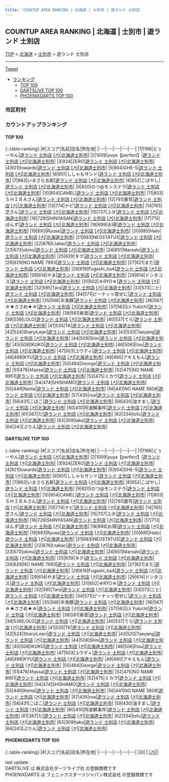 ```yaml
---
title: 'COUNTUP AREA RANKING | 北海道 | 士別市 | 遊ランド 士別店'
---
```

## COUNTUP AREA RANKING | 北海道 | 士別市 | 遊ランド 士別店

[TOP](/darts/rank/) > [北海道](/darts/rank/北海道/) > [士別市](/darts/rank/北海道/士別市/) > 遊ランド 士別店

___

<a href="https://twitter.com/share?ref_src=twsrc%5Etfw" data-text="COUNTUP AREA RANKING | 北海道士別市遊ランド 士別店" class="twitter-share-button" data-hashtags="DARTSLIVE,PHOENIXDARTS,darts,ダーツ" data-show-count="false">Tweet</a>

* [ランキング](#カウントアップランキング)
    * [TOP 100](#top-100)
    * [DARTSLIVE TOP 100](#dartslive-top-100)
    * [PHOENIXDARTS TOP 100](#phoenixdarts-top-100)

### 市区町村

<ul>

</ul>

### カウントアップランキング

#### TOP 100



{:.table-ranking}
|#|スコア|名前|店名|所在地|
|---|---|---|---|---|
|1|1166|<span class="rank-name-dl">どぅーやん</span>|<a href="/darts/rank/shops/9c4f2c74adcce9d70d9b047a20a7ba1e.html">遊ランド 士別店</a> <a href="https://search.dartslive.com/jp/shop/9c4f2c74adcce9d70d9b047a20a7ba1e">[↗]</a>|<a href="/darts/rank/北海道/士別市">北海道士別市</a>|
|2|1009|<span class="rank-name-dl">yuya【perfect】</span>|<a href="/darts/rank/shops/9c4f2c74adcce9d70d9b047a20a7ba1e.html">遊ランド 士別店</a> <a href="https://search.dartslive.com/jp/shop/9c4f2c74adcce9d70d9b047a20a7ba1e">[↗]</a>|<a href="/darts/rank/北海道/士別市">北海道士別市</a>|
|3|924|<span class="rank-name-dl">ZERO</span>|<a href="/darts/rank/shops/9c4f2c74adcce9d70d9b047a20a7ba1e.html">遊ランド 士別店</a> <a href="https://search.dartslive.com/jp/shop/9c4f2c74adcce9d70d9b047a20a7ba1e">[↗]</a>|<a href="/darts/rank/北海道/士別市">北海道士別市</a>|
|4|921|<span class="rank-name-dl">towards</span>|<a href="/darts/rank/shops/9c4f2c74adcce9d70d9b047a20a7ba1e.html">遊ランド 士別店</a> <a href="https://search.dartslive.com/jp/shop/9c4f2c74adcce9d70d9b047a20a7ba1e">[↗]</a>|<a href="/darts/rank/北海道/士別市">北海道士別市</a>|
|5|904|<span class="rank-name-dl">GHE-5</span>|<a href="/darts/rank/shops/9c4f2c74adcce9d70d9b047a20a7ba1e.html">遊ランド 士別店</a> <a href="https://search.dartslive.com/jp/shop/9c4f2c74adcce9d70d9b047a20a7ba1e">[↗]</a>|<a href="/darts/rank/北海道/士別市">北海道士別市</a>|
|6|901|<span class="rank-name-dl">ししゃもサンド</span>|<a href="/darts/rank/shops/9c4f2c74adcce9d70d9b047a20a7ba1e.html">遊ランド 士別店</a> <a href="https://search.dartslive.com/jp/shop/9c4f2c74adcce9d70d9b047a20a7ba1e">[↗]</a>|<a href="/darts/rank/北海道/士別市">北海道士別市</a>|
|7|863|<span class="rank-name-dl">いまさら五郎</span>|<a href="/darts/rank/shops/9c4f2c74adcce9d70d9b047a20a7ba1e.html">遊ランド 士別店</a> <a href="https://search.dartslive.com/jp/shop/9c4f2c74adcce9d70d9b047a20a7ba1e">[↗]</a>|<a href="/darts/rank/北海道/士別市">北海道士別市</a>|
|8|852|<span class="rank-name-dl">こばやし</span>|<a href="/darts/rank/shops/9c4f2c74adcce9d70d9b047a20a7ba1e.html">遊ランド 士別店</a> <a href="https://search.dartslive.com/jp/shop/9c4f2c74adcce9d70d9b047a20a7ba1e">[↗]</a>|<a href="/darts/rank/北海道/士別市">北海道士別市</a>|
|9|820|<span class="rank-name-dl">のつ@モンステラ</span>|<a href="/darts/rank/shops/9c4f2c74adcce9d70d9b047a20a7ba1e.html">遊ランド 士別店</a> <a href="https://search.dartslive.com/jp/shop/9c4f2c74adcce9d70d9b047a20a7ba1e">[↗]</a>|<a href="/darts/rank/北海道/士別市">北海道士別市</a>|
|10|804|<span class="rank-name-dl">CAMEL</span>|<a href="/darts/rank/shops/9c4f2c74adcce9d70d9b047a20a7ba1e.html">遊ランド 士別店</a> <a href="https://search.dartslive.com/jp/shop/9c4f2c74adcce9d70d9b047a20a7ba1e">[↗]</a>|<a href="/darts/rank/北海道/士別市">北海道士別市</a>|
|11|803|<span class="rank-name-dl">ＳＨＩＢＡさん</span>|<a href="/darts/rank/shops/9c4f2c74adcce9d70d9b047a20a7ba1e.html">遊ランド 士別店</a> <a href="https://search.dartslive.com/jp/shop/9c4f2c74adcce9d70d9b047a20a7ba1e">[↗]</a>|<a href="/darts/rank/北海道/士別市">北海道士別市</a>|
|12|781|<span class="rank-name-dl">蒼穹</span>|<a href="/darts/rank/shops/9c4f2c74adcce9d70d9b047a20a7ba1e.html">遊ランド 士別店</a> <a href="https://search.dartslive.com/jp/shop/9c4f2c74adcce9d70d9b047a20a7ba1e">[↗]</a>|<a href="/darts/rank/北海道/士別市">北海道士別市</a>|
|13|774|<span class="rank-name-dl">ナビ</span>|<a href="/darts/rank/shops/9c4f2c74adcce9d70d9b047a20a7ba1e.html">遊ランド 士別店</a> <a href="https://search.dartslive.com/jp/shop/9c4f2c74adcce9d70d9b047a20a7ba1e">[↗]</a>|<a href="/darts/rank/北海道/士別市">北海道士別市</a>|
|14|765|<span class="rank-name-dl">芝さん</span>|<a href="/darts/rank/shops/9c4f2c74adcce9d70d9b047a20a7ba1e.html">遊ランド 士別店</a> <a href="https://search.dartslive.com/jp/shop/9c4f2c74adcce9d70d9b047a20a7ba1e">[↗]</a>|<a href="/darts/rank/北海道/士別市">北海道士別市</a>|
|15|737|<span class="rank-name-dl">ユタ</span>|<a href="/darts/rank/shops/9c4f2c74adcce9d70d9b047a20a7ba1e.html">遊ランド 士別店</a> <a href="https://search.dartslive.com/jp/shop/9c4f2c74adcce9d70d9b047a20a7ba1e">[↗]</a>|<a href="/darts/rank/北海道/士別市">北海道士別市</a>|
|16|729|<span class="rank-name-dl">SHINYASAN</span>|<a href="/darts/rank/shops/9c4f2c74adcce9d70d9b047a20a7ba1e.html">遊ランド 士別店</a> <a href="https://search.dartslive.com/jp/shop/9c4f2c74adcce9d70d9b047a20a7ba1e">[↗]</a>|<a href="/darts/rank/北海道/士別市">北海道士別市</a>|
|17|713|<span class="rank-name-dl">ぽんず</span>|<a href="/darts/rank/shops/9c4f2c74adcce9d70d9b047a20a7ba1e.html">遊ランド 士別店</a> <a href="https://search.dartslive.com/jp/shop/9c4f2c74adcce9d70d9b047a20a7ba1e">[↗]</a>|<a href="/darts/rank/北海道/士別市">北海道士別市</a>|
|18|699|<span class="rank-name-dl">お得</span>|<a href="/darts/rank/shops/9c4f2c74adcce9d70d9b047a20a7ba1e.html">遊ランド 士別店</a> <a href="https://search.dartslive.com/jp/shop/9c4f2c74adcce9d70d9b047a20a7ba1e">[↗]</a>|<a href="/darts/rank/北海道/士別市">北海道士別市</a>|
|19|693|<span class="rank-name-dl">Ryuse</span>|<a href="/darts/rank/shops/9c4f2c74adcce9d70d9b047a20a7ba1e.html">遊ランド 士別店</a> <a href="https://search.dartslive.com/jp/shop/9c4f2c74adcce9d70d9b047a20a7ba1e">[↗]</a>|<a href="/darts/rank/北海道/士別市">北海道士別市</a>|
|20|685|<span class="rank-name-dl">Hato</span>|<a href="/darts/rank/shops/9c4f2c74adcce9d70d9b047a20a7ba1e.html">遊ランド 士別店</a> <a href="https://search.dartslive.com/jp/shop/9c4f2c74adcce9d70d9b047a20a7ba1e">[↗]</a>|<a href="/darts/rank/北海道/士別市">北海道士別市</a>|
|21|683|<span class="rank-name-dl">NEOSTATUS</span>|<a href="/darts/rank/shops/9c4f2c74adcce9d70d9b047a20a7ba1e.html">遊ランド 士別店</a> <a href="https://search.dartslive.com/jp/shop/9c4f2c74adcce9d70d9b047a20a7ba1e">[↗]</a>|<a href="/darts/rank/北海道/士別市">北海道士別市</a>|
|22|676|<span class="rank-name-dl">t.takac</span>|<a href="/darts/rank/shops/9c4f2c74adcce9d70d9b047a20a7ba1e.html">遊ランド 士別店</a> <a href="https://search.dartslive.com/jp/shop/9c4f2c74adcce9d70d9b047a20a7ba1e">[↗]</a>|<a href="/darts/rank/北海道/士別市">北海道士別市</a>|
|23|673|<span class="rank-name-dl">okinu</span>|<a href="/darts/rank/shops/9c4f2c74adcce9d70d9b047a20a7ba1e.html">遊ランド 士別店</a> <a href="https://search.dartslive.com/jp/shop/9c4f2c74adcce9d70d9b047a20a7ba1e">[↗]</a>|<a href="/darts/rank/北海道/士別市">北海道士別市</a>|
|24|651|<span class="rank-name-dl">Marsato</span>|<a href="/darts/rank/shops/9c4f2c74adcce9d70d9b047a20a7ba1e.html">遊ランド 士別店</a> <a href="https://search.dartslive.com/jp/shop/9c4f2c74adcce9d70d9b047a20a7ba1e">[↗]</a>|<a href="/darts/rank/北海道/士別市">北海道士別市</a>|
|25|639|<span class="rank-name-dl">タク</span>|<a href="/darts/rank/shops/9c4f2c74adcce9d70d9b047a20a7ba1e.html">遊ランド 士別店</a> <a href="https://search.dartslive.com/jp/shop/9c4f2c74adcce9d70d9b047a20a7ba1e">[↗]</a>|<a href="/darts/rank/北海道/士別市">北海道士別市</a>|
|26|629|<span class="rank-name-dl">NO NAME 7993</span>|<a href="/darts/rank/shops/9c4f2c74adcce9d70d9b047a20a7ba1e.html">遊ランド 士別店</a> <a href="https://search.dartslive.com/jp/shop/9c4f2c74adcce9d70d9b047a20a7ba1e">[↗]</a>|<a href="/darts/rank/北海道/士別市">北海道士別市</a>|
|27|621|<span class="rank-name-dl">また</span>|<a href="/darts/rank/shops/9c4f2c74adcce9d70d9b047a20a7ba1e.html">遊ランド 士別店</a> <a href="https://search.dartslive.com/jp/shop/9c4f2c74adcce9d70d9b047a20a7ba1e">[↗]</a>|<a href="/darts/rank/北海道/士別市">北海道士別市</a>|
|28|619|<span class="rank-name-dl">Fugashi_ka4</span>|<a href="/darts/rank/shops/9c4f2c74adcce9d70d9b047a20a7ba1e.html">遊ランド 士別店</a> <a href="https://search.dartslive.com/jp/shop/9c4f2c74adcce9d70d9b047a20a7ba1e">[↗]</a>|<a href="/darts/rank/北海道/士別市">北海道士別市</a>|
|29|614|<span class="rank-name-dl">やま</span>|<a href="/darts/rank/shops/9c4f2c74adcce9d70d9b047a20a7ba1e.html">遊ランド 士別店</a> <a href="https://search.dartslive.com/jp/shop/9c4f2c74adcce9d70d9b047a20a7ba1e">[↗]</a>|<a href="/darts/rank/北海道/士別市">北海道士別市</a>|
|29|614|<span class="rank-name-dl">ドンタコス</span>|<a href="/darts/rank/shops/9c4f2c74adcce9d70d9b047a20a7ba1e.html">遊ランド 士別店</a> <a href="https://search.dartslive.com/jp/shop/9c4f2c74adcce9d70d9b047a20a7ba1e">[↗]</a>|<a href="/darts/rank/北海道/士別市">北海道士別市</a>|
|31|602|<span class="rank-name-dl">☆RYO☆</span>|<a href="/darts/rank/shops/9c4f2c74adcce9d70d9b047a20a7ba1e.html">遊ランド 士別店</a> <a href="https://search.dartslive.com/jp/shop/9c4f2c74adcce9d70d9b047a20a7ba1e">[↗]</a>|<a href="/darts/rank/北海道/士別市">北海道士別市</a>|
|32|595|<span class="rank-name-dl">Tara</span>|<a href="/darts/rank/shops/9c4f2c74adcce9d70d9b047a20a7ba1e.html">遊ランド 士別店</a> <a href="https://search.dartslive.com/jp/shop/9c4f2c74adcce9d70d9b047a20a7ba1e">[↗]</a>|<a href="/darts/rank/北海道/士別市">北海道士別市</a>|
|33|573|<span class="rank-name-dl">ニヒ</span>|<a href="/darts/rank/shops/9c4f2c74adcce9d70d9b047a20a7ba1e.html">遊ランド 士別店</a> <a href="https://search.dartslive.com/jp/shop/9c4f2c74adcce9d70d9b047a20a7ba1e">[↗]</a>|<a href="/darts/rank/北海道/士別市">北海道士別市</a>|
|34|571|<span class="rank-name-dl">ピーナッツ君ぜに</span>|<a href="/darts/rank/shops/9c4f2c74adcce9d70d9b047a20a7ba1e.html">遊ランド 士別店</a> <a href="https://search.dartslive.com/jp/shop/9c4f2c74adcce9d70d9b047a20a7ba1e">[↗]</a>|<a href="/darts/rank/北海道/士別市">北海道士別市</a>|
|35|568|<span class="rank-name-dl">半漁豚</span>|<a href="/darts/rank/shops/9c4f2c74adcce9d70d9b047a20a7ba1e.html">遊ランド 士別店</a> <a href="https://search.dartslive.com/jp/shop/9c4f2c74adcce9d70d9b047a20a7ba1e">[↗]</a>|<a href="/darts/rank/北海道/士別市">北海道士別市</a>|
|36|567|<span class="rank-name-dl">☆★ささめ★☆</span>|<a href="/darts/rank/shops/9c4f2c74adcce9d70d9b047a20a7ba1e.html">遊ランド 士別店</a> <a href="https://search.dartslive.com/jp/shop/9c4f2c74adcce9d70d9b047a20a7ba1e">[↗]</a>|<a href="/darts/rank/北海道/士別市">北海道士別市</a>|
|37|562|<span class="rank-name-dl">Lli Yukichi</span>|<a href="/darts/rank/shops/9c4f2c74adcce9d70d9b047a20a7ba1e.html">遊ランド 士別店</a> <a href="https://search.dartslive.com/jp/shop/9c4f2c74adcce9d70d9b047a20a7ba1e">[↗]</a>|<a href="/darts/rank/北海道/士別市">北海道士別市</a>|
|38|561|<span class="rank-name-dl">紫音</span>|<a href="/darts/rank/shops/9c4f2c74adcce9d70d9b047a20a7ba1e.html">遊ランド 士別店</a> <a href="https://search.dartslive.com/jp/shop/9c4f2c74adcce9d70d9b047a20a7ba1e">[↗]</a>|<a href="/darts/rank/北海道/士別市">北海道士別市</a>|
|39|539|<span class="rank-name-dl">LOLO</span>|<a href="/darts/rank/shops/9c4f2c74adcce9d70d9b047a20a7ba1e.html">遊ランド 士別店</a> <a href="https://search.dartslive.com/jp/shop/9c4f2c74adcce9d70d9b047a20a7ba1e">[↗]</a>|<a href="/darts/rank/北海道/士別市">北海道士別市</a>|
|40|537|<span class="rank-name-dl">てら</span>|<a href="/darts/rank/shops/9c4f2c74adcce9d70d9b047a20a7ba1e.html">遊ランド 士別店</a> <a href="https://search.dartslive.com/jp/shop/9c4f2c74adcce9d70d9b047a20a7ba1e">[↗]</a>|<a href="/darts/rank/北海道/士別市">北海道士別市</a>|
|41|535|<span class="rank-name-dl">TK</span>|<a href="/darts/rank/shops/9c4f2c74adcce9d70d9b047a20a7ba1e.html">遊ランド 士別店</a> <a href="https://search.dartslive.com/jp/shop/9c4f2c74adcce9d70d9b047a20a7ba1e">[↗]</a>|<a href="/darts/rank/北海道/士別市">北海道士別市</a>|
|42|524|<span class="rank-name-dl">SharyiLean</span>|<a href="/darts/rank/shops/9c4f2c74adcce9d70d9b047a20a7ba1e.html">遊ランド 士別店</a> <a href="https://search.dartslive.com/jp/shop/9c4f2c74adcce9d70d9b047a20a7ba1e">[↗]</a>|<a href="/darts/rank/北海道/士別市">北海道士別市</a>|
|43|520|<span class="rank-name-dl">Taeyang</span>|<a href="/darts/rank/shops/9c4f2c74adcce9d70d9b047a20a7ba1e.html">遊ランド 士別店</a> <a href="https://search.dartslive.com/jp/shop/9c4f2c74adcce9d70d9b047a20a7ba1e">[↗]</a>|<a href="/darts/rank/北海道/士別市">北海道士別市</a>|
|44|509|<span class="rank-name-dl">Shin</span>|<a href="/darts/rank/shops/9c4f2c74adcce9d70d9b047a20a7ba1e.html">遊ランド 士別店</a> <a href="https://search.dartslive.com/jp/shop/9c4f2c74adcce9d70d9b047a20a7ba1e">[↗]</a>|<a href="/darts/rank/北海道/士別市">北海道士別市</a>|
|45|508|<span class="rank-name-dl">IKUKO</span>|<a href="/darts/rank/shops/9c4f2c74adcce9d70d9b047a20a7ba1e.html">遊ランド 士別店</a> <a href="https://search.dartslive.com/jp/shop/9c4f2c74adcce9d70d9b047a20a7ba1e">[↗]</a>|<a href="/darts/rank/北海道/士別市">北海道士別市</a>|
|46|506|<span class="rank-name-dl">Etsu</span>|<a href="/darts/rank/shops/9c4f2c74adcce9d70d9b047a20a7ba1e.html">遊ランド 士別店</a> <a href="https://search.dartslive.com/jp/shop/9c4f2c74adcce9d70d9b047a20a7ba1e">[↗]</a>|<a href="/darts/rank/北海道/士別市">北海道士別市</a>|
|47|503|<span class="rank-name-dl">ユウディ</span>|<a href="/darts/rank/shops/9c4f2c74adcce9d70d9b047a20a7ba1e.html">遊ランド 士別店</a> <a href="https://search.dartslive.com/jp/shop/9c4f2c74adcce9d70d9b047a20a7ba1e">[↗]</a>|<a href="/darts/rank/北海道/士別市">北海道士別市</a>|
|48|498|<span class="rank-name-dl">KYU</span>|<a href="/darts/rank/shops/9c4f2c74adcce9d70d9b047a20a7ba1e.html">遊ランド 士別店</a> <a href="https://search.dartslive.com/jp/shop/9c4f2c74adcce9d70d9b047a20a7ba1e">[↗]</a>|<a href="/darts/rank/北海道/士別市">北海道士別市</a>|
|49|490|<span class="rank-name-dl">アキえもん</span>|<a href="/darts/rank/shops/9c4f2c74adcce9d70d9b047a20a7ba1e.html">遊ランド 士別店</a> <a href="https://search.dartslive.com/jp/shop/9c4f2c74adcce9d70d9b047a20a7ba1e">[↗]</a>|<a href="/darts/rank/北海道/士別市">北海道士別市</a>|
|50|484|<span class="rank-name-dl">George</span>|<a href="/darts/rank/shops/9c4f2c74adcce9d70d9b047a20a7ba1e.html">遊ランド 士別店</a> <a href="https://search.dartslive.com/jp/shop/9c4f2c74adcce9d70d9b047a20a7ba1e">[↗]</a>|<a href="/darts/rank/北海道/士別市">北海道士別市</a>|
|51|478|<span class="rank-name-dl">Ｍassa</span>|<a href="/darts/rank/shops/9c4f2c74adcce9d70d9b047a20a7ba1e.html">遊ランド 士別店</a> <a href="https://search.dartslive.com/jp/shop/9c4f2c74adcce9d70d9b047a20a7ba1e">[↗]</a>|<a href="/darts/rank/北海道/士別市">北海道士別市</a>|
|52|475|<span class="rank-name-dl">NO NAME 8951</span>|<a href="/darts/rank/shops/9c4f2c74adcce9d70d9b047a20a7ba1e.html">遊ランド 士別店</a> <a href="https://search.dartslive.com/jp/shop/9c4f2c74adcce9d70d9b047a20a7ba1e">[↗]</a>|<a href="/darts/rank/北海道/士別市">北海道士別市</a>|
|52|475|<span class="rank-name-dl">ミカウ</span>|<a href="/darts/rank/shops/9c4f2c74adcce9d70d9b047a20a7ba1e.html">遊ランド 士別店</a> <a href="https://search.dartslive.com/jp/shop/9c4f2c74adcce9d70d9b047a20a7ba1e">[↗]</a>|<a href="/darts/rank/北海道/士別市">北海道士別市</a>|
|54|474|<span class="rank-name-dl">SHISHAMO</span>|<a href="/darts/rank/shops/9c4f2c74adcce9d70d9b047a20a7ba1e.html">遊ランド 士別店</a> <a href="https://search.dartslive.com/jp/shop/9c4f2c74adcce9d70d9b047a20a7ba1e">[↗]</a>|<a href="/darts/rank/北海道/士別市">北海道士別市</a>|
|55|449|<span class="rank-name-dl">Kenta</span>|<a href="/darts/rank/shops/9c4f2c74adcce9d70d9b047a20a7ba1e.html">遊ランド 士別店</a> <a href="https://search.dartslive.com/jp/shop/9c4f2c74adcce9d70d9b047a20a7ba1e">[↗]</a>|<a href="/darts/rank/北海道/士別市">北海道士別市</a>|
|56|441|<span class="rank-name-dl">NO NAME 5608</span>|<a href="/darts/rank/shops/9c4f2c74adcce9d70d9b047a20a7ba1e.html">遊ランド 士別店</a> <a href="https://search.dartslive.com/jp/shop/9c4f2c74adcce9d70d9b047a20a7ba1e">[↗]</a>|<a href="/darts/rank/北海道/士別市">北海道士別市</a>|
|57|435|<span class="rank-name-dl">roa</span>|<a href="/darts/rank/shops/9c4f2c74adcce9d70d9b047a20a7ba1e.html">遊ランド 士別店</a> <a href="https://search.dartslive.com/jp/shop/9c4f2c74adcce9d70d9b047a20a7ba1e">[↗]</a>|<a href="/darts/rank/北海道/士別市">北海道士別市</a>|
|58|431|<span class="rank-name-dl">こばこ</span>|<a href="/darts/rank/shops/9c4f2c74adcce9d70d9b047a20a7ba1e.html">遊ランド 士別店</a> <a href="https://search.dartslive.com/jp/shop/9c4f2c74adcce9d70d9b047a20a7ba1e">[↗]</a>|<a href="/darts/rank/北海道/士別市">北海道士別市</a>|
|59|430|<span class="rank-name-dl">油すまし</span>|<a href="/darts/rank/shops/9c4f2c74adcce9d70d9b047a20a7ba1e.html">遊ランド 士別店</a> <a href="https://search.dartslive.com/jp/shop/9c4f2c74adcce9d70d9b047a20a7ba1e">[↗]</a>|<a href="/darts/rank/北海道/士別市">北海道士別市</a>|
|60|410|<span class="rank-name-dl">阿波鯖事件</span>|<a href="/darts/rank/shops/9c4f2c74adcce9d70d9b047a20a7ba1e.html">遊ランド 士別店</a> <a href="https://search.dartslive.com/jp/shop/9c4f2c74adcce9d70d9b047a20a7ba1e">[↗]</a>|<a href="/darts/rank/北海道/士別市">北海道士別市</a>|
|61|367|<span class="rank-name-dl">た</span>|<a href="/darts/rank/shops/9c4f2c74adcce9d70d9b047a20a7ba1e.html">遊ランド 士別店</a> <a href="https://search.dartslive.com/jp/shop/9c4f2c74adcce9d70d9b047a20a7ba1e">[↗]</a>|<a href="/darts/rank/北海道/士別市">北海道士別市</a>|
|62|334|<span class="rank-name-dl">tofu</span>|<a href="/darts/rank/shops/9c4f2c74adcce9d70d9b047a20a7ba1e.html">遊ランド 士別店</a> <a href="https://search.dartslive.com/jp/shop/9c4f2c74adcce9d70d9b047a20a7ba1e">[↗]</a>|<a href="/darts/rank/北海道/士別市">北海道士別市</a>|
|63|309|<span class="rank-name-dl">taka</span>|<a href="/darts/rank/shops/9c4f2c74adcce9d70d9b047a20a7ba1e.html">遊ランド 士別店</a> <a href="https://search.dartslive.com/jp/shop/9c4f2c74adcce9d70d9b047a20a7ba1e">[↗]</a>|<a href="/darts/rank/北海道/士別市">北海道士別市</a>|
|64|243|<span class="rank-name-dl">ぷりん</span>|<a href="/darts/rank/shops/9c4f2c74adcce9d70d9b047a20a7ba1e.html">遊ランド 士別店</a> <a href="https://search.dartslive.com/jp/shop/9c4f2c74adcce9d70d9b047a20a7ba1e">[↗]</a>|<a href="/darts/rank/北海道/士別市">北海道士別市</a>|


#### DARTSLIVE TOP 100



{:.table-ranking}
|#|スコア|名前|店名|所在地|
|---|---|---|---|---|
|1|1166|<span class="rank-name-dl">どぅーやん</span>|<a href="/darts/rank/shops/9c4f2c74adcce9d70d9b047a20a7ba1e.html">遊ランド 士別店</a> <a href="https://search.dartslive.com/jp/shop/9c4f2c74adcce9d70d9b047a20a7ba1e">[↗]</a>|<a href="/darts/rank/北海道/士別市">北海道士別市</a>|
|2|1009|<span class="rank-name-dl">yuya【perfect】</span>|<a href="/darts/rank/shops/9c4f2c74adcce9d70d9b047a20a7ba1e.html">遊ランド 士別店</a> <a href="https://search.dartslive.com/jp/shop/9c4f2c74adcce9d70d9b047a20a7ba1e">[↗]</a>|<a href="/darts/rank/北海道/士別市">北海道士別市</a>|
|3|924|<span class="rank-name-dl">ZERO</span>|<a href="/darts/rank/shops/9c4f2c74adcce9d70d9b047a20a7ba1e.html">遊ランド 士別店</a> <a href="https://search.dartslive.com/jp/shop/9c4f2c74adcce9d70d9b047a20a7ba1e">[↗]</a>|<a href="/darts/rank/北海道/士別市">北海道士別市</a>|
|4|921|<span class="rank-name-dl">towards</span>|<a href="/darts/rank/shops/9c4f2c74adcce9d70d9b047a20a7ba1e.html">遊ランド 士別店</a> <a href="https://search.dartslive.com/jp/shop/9c4f2c74adcce9d70d9b047a20a7ba1e">[↗]</a>|<a href="/darts/rank/北海道/士別市">北海道士別市</a>|
|5|904|<span class="rank-name-dl">GHE-5</span>|<a href="/darts/rank/shops/9c4f2c74adcce9d70d9b047a20a7ba1e.html">遊ランド 士別店</a> <a href="https://search.dartslive.com/jp/shop/9c4f2c74adcce9d70d9b047a20a7ba1e">[↗]</a>|<a href="/darts/rank/北海道/士別市">北海道士別市</a>|
|6|901|<span class="rank-name-dl">ししゃもサンド</span>|<a href="/darts/rank/shops/9c4f2c74adcce9d70d9b047a20a7ba1e.html">遊ランド 士別店</a> <a href="https://search.dartslive.com/jp/shop/9c4f2c74adcce9d70d9b047a20a7ba1e">[↗]</a>|<a href="/darts/rank/北海道/士別市">北海道士別市</a>|
|7|863|<span class="rank-name-dl">いまさら五郎</span>|<a href="/darts/rank/shops/9c4f2c74adcce9d70d9b047a20a7ba1e.html">遊ランド 士別店</a> <a href="https://search.dartslive.com/jp/shop/9c4f2c74adcce9d70d9b047a20a7ba1e">[↗]</a>|<a href="/darts/rank/北海道/士別市">北海道士別市</a>|
|8|852|<span class="rank-name-dl">こばやし</span>|<a href="/darts/rank/shops/9c4f2c74adcce9d70d9b047a20a7ba1e.html">遊ランド 士別店</a> <a href="https://search.dartslive.com/jp/shop/9c4f2c74adcce9d70d9b047a20a7ba1e">[↗]</a>|<a href="/darts/rank/北海道/士別市">北海道士別市</a>|
|9|820|<span class="rank-name-dl">のつ@モンステラ</span>|<a href="/darts/rank/shops/9c4f2c74adcce9d70d9b047a20a7ba1e.html">遊ランド 士別店</a> <a href="https://search.dartslive.com/jp/shop/9c4f2c74adcce9d70d9b047a20a7ba1e">[↗]</a>|<a href="/darts/rank/北海道/士別市">北海道士別市</a>|
|10|804|<span class="rank-name-dl">CAMEL</span>|<a href="/darts/rank/shops/9c4f2c74adcce9d70d9b047a20a7ba1e.html">遊ランド 士別店</a> <a href="https://search.dartslive.com/jp/shop/9c4f2c74adcce9d70d9b047a20a7ba1e">[↗]</a>|<a href="/darts/rank/北海道/士別市">北海道士別市</a>|
|11|803|<span class="rank-name-dl">ＳＨＩＢＡさん</span>|<a href="/darts/rank/shops/9c4f2c74adcce9d70d9b047a20a7ba1e.html">遊ランド 士別店</a> <a href="https://search.dartslive.com/jp/shop/9c4f2c74adcce9d70d9b047a20a7ba1e">[↗]</a>|<a href="/darts/rank/北海道/士別市">北海道士別市</a>|
|12|781|<span class="rank-name-dl">蒼穹</span>|<a href="/darts/rank/shops/9c4f2c74adcce9d70d9b047a20a7ba1e.html">遊ランド 士別店</a> <a href="https://search.dartslive.com/jp/shop/9c4f2c74adcce9d70d9b047a20a7ba1e">[↗]</a>|<a href="/darts/rank/北海道/士別市">北海道士別市</a>|
|13|774|<span class="rank-name-dl">ナビ</span>|<a href="/darts/rank/shops/9c4f2c74adcce9d70d9b047a20a7ba1e.html">遊ランド 士別店</a> <a href="https://search.dartslive.com/jp/shop/9c4f2c74adcce9d70d9b047a20a7ba1e">[↗]</a>|<a href="/darts/rank/北海道/士別市">北海道士別市</a>|
|14|765|<span class="rank-name-dl">芝さん</span>|<a href="/darts/rank/shops/9c4f2c74adcce9d70d9b047a20a7ba1e.html">遊ランド 士別店</a> <a href="https://search.dartslive.com/jp/shop/9c4f2c74adcce9d70d9b047a20a7ba1e">[↗]</a>|<a href="/darts/rank/北海道/士別市">北海道士別市</a>|
|15|737|<span class="rank-name-dl">ユタ</span>|<a href="/darts/rank/shops/9c4f2c74adcce9d70d9b047a20a7ba1e.html">遊ランド 士別店</a> <a href="https://search.dartslive.com/jp/shop/9c4f2c74adcce9d70d9b047a20a7ba1e">[↗]</a>|<a href="/darts/rank/北海道/士別市">北海道士別市</a>|
|16|729|<span class="rank-name-dl">SHINYASAN</span>|<a href="/darts/rank/shops/9c4f2c74adcce9d70d9b047a20a7ba1e.html">遊ランド 士別店</a> <a href="https://search.dartslive.com/jp/shop/9c4f2c74adcce9d70d9b047a20a7ba1e">[↗]</a>|<a href="/darts/rank/北海道/士別市">北海道士別市</a>|
|17|713|<span class="rank-name-dl">ぽんず</span>|<a href="/darts/rank/shops/9c4f2c74adcce9d70d9b047a20a7ba1e.html">遊ランド 士別店</a> <a href="https://search.dartslive.com/jp/shop/9c4f2c74adcce9d70d9b047a20a7ba1e">[↗]</a>|<a href="/darts/rank/北海道/士別市">北海道士別市</a>|
|18|699|<span class="rank-name-dl">お得</span>|<a href="/darts/rank/shops/9c4f2c74adcce9d70d9b047a20a7ba1e.html">遊ランド 士別店</a> <a href="https://search.dartslive.com/jp/shop/9c4f2c74adcce9d70d9b047a20a7ba1e">[↗]</a>|<a href="/darts/rank/北海道/士別市">北海道士別市</a>|
|19|693|<span class="rank-name-dl">Ryuse</span>|<a href="/darts/rank/shops/9c4f2c74adcce9d70d9b047a20a7ba1e.html">遊ランド 士別店</a> <a href="https://search.dartslive.com/jp/shop/9c4f2c74adcce9d70d9b047a20a7ba1e">[↗]</a>|<a href="/darts/rank/北海道/士別市">北海道士別市</a>|
|20|685|<span class="rank-name-dl">Hato</span>|<a href="/darts/rank/shops/9c4f2c74adcce9d70d9b047a20a7ba1e.html">遊ランド 士別店</a> <a href="https://search.dartslive.com/jp/shop/9c4f2c74adcce9d70d9b047a20a7ba1e">[↗]</a>|<a href="/darts/rank/北海道/士別市">北海道士別市</a>|
|21|683|<span class="rank-name-dl">NEOSTATUS</span>|<a href="/darts/rank/shops/9c4f2c74adcce9d70d9b047a20a7ba1e.html">遊ランド 士別店</a> <a href="https://search.dartslive.com/jp/shop/9c4f2c74adcce9d70d9b047a20a7ba1e">[↗]</a>|<a href="/darts/rank/北海道/士別市">北海道士別市</a>|
|22|676|<span class="rank-name-dl">t.takac</span>|<a href="/darts/rank/shops/9c4f2c74adcce9d70d9b047a20a7ba1e.html">遊ランド 士別店</a> <a href="https://search.dartslive.com/jp/shop/9c4f2c74adcce9d70d9b047a20a7ba1e">[↗]</a>|<a href="/darts/rank/北海道/士別市">北海道士別市</a>|
|23|673|<span class="rank-name-dl">okinu</span>|<a href="/darts/rank/shops/9c4f2c74adcce9d70d9b047a20a7ba1e.html">遊ランド 士別店</a> <a href="https://search.dartslive.com/jp/shop/9c4f2c74adcce9d70d9b047a20a7ba1e">[↗]</a>|<a href="/darts/rank/北海道/士別市">北海道士別市</a>|
|24|651|<span class="rank-name-dl">Marsato</span>|<a href="/darts/rank/shops/9c4f2c74adcce9d70d9b047a20a7ba1e.html">遊ランド 士別店</a> <a href="https://search.dartslive.com/jp/shop/9c4f2c74adcce9d70d9b047a20a7ba1e">[↗]</a>|<a href="/darts/rank/北海道/士別市">北海道士別市</a>|
|25|639|<span class="rank-name-dl">タク</span>|<a href="/darts/rank/shops/9c4f2c74adcce9d70d9b047a20a7ba1e.html">遊ランド 士別店</a> <a href="https://search.dartslive.com/jp/shop/9c4f2c74adcce9d70d9b047a20a7ba1e">[↗]</a>|<a href="/darts/rank/北海道/士別市">北海道士別市</a>|
|26|629|<span class="rank-name-dl">NO NAME 7993</span>|<a href="/darts/rank/shops/9c4f2c74adcce9d70d9b047a20a7ba1e.html">遊ランド 士別店</a> <a href="https://search.dartslive.com/jp/shop/9c4f2c74adcce9d70d9b047a20a7ba1e">[↗]</a>|<a href="/darts/rank/北海道/士別市">北海道士別市</a>|
|27|621|<span class="rank-name-dl">また</span>|<a href="/darts/rank/shops/9c4f2c74adcce9d70d9b047a20a7ba1e.html">遊ランド 士別店</a> <a href="https://search.dartslive.com/jp/shop/9c4f2c74adcce9d70d9b047a20a7ba1e">[↗]</a>|<a href="/darts/rank/北海道/士別市">北海道士別市</a>|
|28|619|<span class="rank-name-dl">Fugashi_ka4</span>|<a href="/darts/rank/shops/9c4f2c74adcce9d70d9b047a20a7ba1e.html">遊ランド 士別店</a> <a href="https://search.dartslive.com/jp/shop/9c4f2c74adcce9d70d9b047a20a7ba1e">[↗]</a>|<a href="/darts/rank/北海道/士別市">北海道士別市</a>|
|29|614|<span class="rank-name-dl">やま</span>|<a href="/darts/rank/shops/9c4f2c74adcce9d70d9b047a20a7ba1e.html">遊ランド 士別店</a> <a href="https://search.dartslive.com/jp/shop/9c4f2c74adcce9d70d9b047a20a7ba1e">[↗]</a>|<a href="/darts/rank/北海道/士別市">北海道士別市</a>|
|29|614|<span class="rank-name-dl">ドンタコス</span>|<a href="/darts/rank/shops/9c4f2c74adcce9d70d9b047a20a7ba1e.html">遊ランド 士別店</a> <a href="https://search.dartslive.com/jp/shop/9c4f2c74adcce9d70d9b047a20a7ba1e">[↗]</a>|<a href="/darts/rank/北海道/士別市">北海道士別市</a>|
|31|602|<span class="rank-name-dl">☆RYO☆</span>|<a href="/darts/rank/shops/9c4f2c74adcce9d70d9b047a20a7ba1e.html">遊ランド 士別店</a> <a href="https://search.dartslive.com/jp/shop/9c4f2c74adcce9d70d9b047a20a7ba1e">[↗]</a>|<a href="/darts/rank/北海道/士別市">北海道士別市</a>|
|32|595|<span class="rank-name-dl">Tara</span>|<a href="/darts/rank/shops/9c4f2c74adcce9d70d9b047a20a7ba1e.html">遊ランド 士別店</a> <a href="https://search.dartslive.com/jp/shop/9c4f2c74adcce9d70d9b047a20a7ba1e">[↗]</a>|<a href="/darts/rank/北海道/士別市">北海道士別市</a>|
|33|573|<span class="rank-name-dl">ニヒ</span>|<a href="/darts/rank/shops/9c4f2c74adcce9d70d9b047a20a7ba1e.html">遊ランド 士別店</a> <a href="https://search.dartslive.com/jp/shop/9c4f2c74adcce9d70d9b047a20a7ba1e">[↗]</a>|<a href="/darts/rank/北海道/士別市">北海道士別市</a>|
|34|571|<span class="rank-name-dl">ピーナッツ君ぜに</span>|<a href="/darts/rank/shops/9c4f2c74adcce9d70d9b047a20a7ba1e.html">遊ランド 士別店</a> <a href="https://search.dartslive.com/jp/shop/9c4f2c74adcce9d70d9b047a20a7ba1e">[↗]</a>|<a href="/darts/rank/北海道/士別市">北海道士別市</a>|
|35|568|<span class="rank-name-dl">半漁豚</span>|<a href="/darts/rank/shops/9c4f2c74adcce9d70d9b047a20a7ba1e.html">遊ランド 士別店</a> <a href="https://search.dartslive.com/jp/shop/9c4f2c74adcce9d70d9b047a20a7ba1e">[↗]</a>|<a href="/darts/rank/北海道/士別市">北海道士別市</a>|
|36|567|<span class="rank-name-dl">☆★ささめ★☆</span>|<a href="/darts/rank/shops/9c4f2c74adcce9d70d9b047a20a7ba1e.html">遊ランド 士別店</a> <a href="https://search.dartslive.com/jp/shop/9c4f2c74adcce9d70d9b047a20a7ba1e">[↗]</a>|<a href="/darts/rank/北海道/士別市">北海道士別市</a>|
|37|562|<span class="rank-name-dl">Lli Yukichi</span>|<a href="/darts/rank/shops/9c4f2c74adcce9d70d9b047a20a7ba1e.html">遊ランド 士別店</a> <a href="https://search.dartslive.com/jp/shop/9c4f2c74adcce9d70d9b047a20a7ba1e">[↗]</a>|<a href="/darts/rank/北海道/士別市">北海道士別市</a>|
|38|561|<span class="rank-name-dl">紫音</span>|<a href="/darts/rank/shops/9c4f2c74adcce9d70d9b047a20a7ba1e.html">遊ランド 士別店</a> <a href="https://search.dartslive.com/jp/shop/9c4f2c74adcce9d70d9b047a20a7ba1e">[↗]</a>|<a href="/darts/rank/北海道/士別市">北海道士別市</a>|
|39|539|<span class="rank-name-dl">LOLO</span>|<a href="/darts/rank/shops/9c4f2c74adcce9d70d9b047a20a7ba1e.html">遊ランド 士別店</a> <a href="https://search.dartslive.com/jp/shop/9c4f2c74adcce9d70d9b047a20a7ba1e">[↗]</a>|<a href="/darts/rank/北海道/士別市">北海道士別市</a>|
|40|537|<span class="rank-name-dl">てら</span>|<a href="/darts/rank/shops/9c4f2c74adcce9d70d9b047a20a7ba1e.html">遊ランド 士別店</a> <a href="https://search.dartslive.com/jp/shop/9c4f2c74adcce9d70d9b047a20a7ba1e">[↗]</a>|<a href="/darts/rank/北海道/士別市">北海道士別市</a>|
|41|535|<span class="rank-name-dl">TK</span>|<a href="/darts/rank/shops/9c4f2c74adcce9d70d9b047a20a7ba1e.html">遊ランド 士別店</a> <a href="https://search.dartslive.com/jp/shop/9c4f2c74adcce9d70d9b047a20a7ba1e">[↗]</a>|<a href="/darts/rank/北海道/士別市">北海道士別市</a>|
|42|524|<span class="rank-name-dl">SharyiLean</span>|<a href="/darts/rank/shops/9c4f2c74adcce9d70d9b047a20a7ba1e.html">遊ランド 士別店</a> <a href="https://search.dartslive.com/jp/shop/9c4f2c74adcce9d70d9b047a20a7ba1e">[↗]</a>|<a href="/darts/rank/北海道/士別市">北海道士別市</a>|
|43|520|<span class="rank-name-dl">Taeyang</span>|<a href="/darts/rank/shops/9c4f2c74adcce9d70d9b047a20a7ba1e.html">遊ランド 士別店</a> <a href="https://search.dartslive.com/jp/shop/9c4f2c74adcce9d70d9b047a20a7ba1e">[↗]</a>|<a href="/darts/rank/北海道/士別市">北海道士別市</a>|
|44|509|<span class="rank-name-dl">Shin</span>|<a href="/darts/rank/shops/9c4f2c74adcce9d70d9b047a20a7ba1e.html">遊ランド 士別店</a> <a href="https://search.dartslive.com/jp/shop/9c4f2c74adcce9d70d9b047a20a7ba1e">[↗]</a>|<a href="/darts/rank/北海道/士別市">北海道士別市</a>|
|45|508|<span class="rank-name-dl">IKUKO</span>|<a href="/darts/rank/shops/9c4f2c74adcce9d70d9b047a20a7ba1e.html">遊ランド 士別店</a> <a href="https://search.dartslive.com/jp/shop/9c4f2c74adcce9d70d9b047a20a7ba1e">[↗]</a>|<a href="/darts/rank/北海道/士別市">北海道士別市</a>|
|46|506|<span class="rank-name-dl">Etsu</span>|<a href="/darts/rank/shops/9c4f2c74adcce9d70d9b047a20a7ba1e.html">遊ランド 士別店</a> <a href="https://search.dartslive.com/jp/shop/9c4f2c74adcce9d70d9b047a20a7ba1e">[↗]</a>|<a href="/darts/rank/北海道/士別市">北海道士別市</a>|
|47|503|<span class="rank-name-dl">ユウディ</span>|<a href="/darts/rank/shops/9c4f2c74adcce9d70d9b047a20a7ba1e.html">遊ランド 士別店</a> <a href="https://search.dartslive.com/jp/shop/9c4f2c74adcce9d70d9b047a20a7ba1e">[↗]</a>|<a href="/darts/rank/北海道/士別市">北海道士別市</a>|
|48|498|<span class="rank-name-dl">KYU</span>|<a href="/darts/rank/shops/9c4f2c74adcce9d70d9b047a20a7ba1e.html">遊ランド 士別店</a> <a href="https://search.dartslive.com/jp/shop/9c4f2c74adcce9d70d9b047a20a7ba1e">[↗]</a>|<a href="/darts/rank/北海道/士別市">北海道士別市</a>|
|49|490|<span class="rank-name-dl">アキえもん</span>|<a href="/darts/rank/shops/9c4f2c74adcce9d70d9b047a20a7ba1e.html">遊ランド 士別店</a> <a href="https://search.dartslive.com/jp/shop/9c4f2c74adcce9d70d9b047a20a7ba1e">[↗]</a>|<a href="/darts/rank/北海道/士別市">北海道士別市</a>|
|50|484|<span class="rank-name-dl">George</span>|<a href="/darts/rank/shops/9c4f2c74adcce9d70d9b047a20a7ba1e.html">遊ランド 士別店</a> <a href="https://search.dartslive.com/jp/shop/9c4f2c74adcce9d70d9b047a20a7ba1e">[↗]</a>|<a href="/darts/rank/北海道/士別市">北海道士別市</a>|
|51|478|<span class="rank-name-dl">Ｍassa</span>|<a href="/darts/rank/shops/9c4f2c74adcce9d70d9b047a20a7ba1e.html">遊ランド 士別店</a> <a href="https://search.dartslive.com/jp/shop/9c4f2c74adcce9d70d9b047a20a7ba1e">[↗]</a>|<a href="/darts/rank/北海道/士別市">北海道士別市</a>|
|52|475|<span class="rank-name-dl">NO NAME 8951</span>|<a href="/darts/rank/shops/9c4f2c74adcce9d70d9b047a20a7ba1e.html">遊ランド 士別店</a> <a href="https://search.dartslive.com/jp/shop/9c4f2c74adcce9d70d9b047a20a7ba1e">[↗]</a>|<a href="/darts/rank/北海道/士別市">北海道士別市</a>|
|52|475|<span class="rank-name-dl">ミカウ</span>|<a href="/darts/rank/shops/9c4f2c74adcce9d70d9b047a20a7ba1e.html">遊ランド 士別店</a> <a href="https://search.dartslive.com/jp/shop/9c4f2c74adcce9d70d9b047a20a7ba1e">[↗]</a>|<a href="/darts/rank/北海道/士別市">北海道士別市</a>|
|54|474|<span class="rank-name-dl">SHISHAMO</span>|<a href="/darts/rank/shops/9c4f2c74adcce9d70d9b047a20a7ba1e.html">遊ランド 士別店</a> <a href="https://search.dartslive.com/jp/shop/9c4f2c74adcce9d70d9b047a20a7ba1e">[↗]</a>|<a href="/darts/rank/北海道/士別市">北海道士別市</a>|
|55|449|<span class="rank-name-dl">Kenta</span>|<a href="/darts/rank/shops/9c4f2c74adcce9d70d9b047a20a7ba1e.html">遊ランド 士別店</a> <a href="https://search.dartslive.com/jp/shop/9c4f2c74adcce9d70d9b047a20a7ba1e">[↗]</a>|<a href="/darts/rank/北海道/士別市">北海道士別市</a>|
|56|441|<span class="rank-name-dl">NO NAME 5608</span>|<a href="/darts/rank/shops/9c4f2c74adcce9d70d9b047a20a7ba1e.html">遊ランド 士別店</a> <a href="https://search.dartslive.com/jp/shop/9c4f2c74adcce9d70d9b047a20a7ba1e">[↗]</a>|<a href="/darts/rank/北海道/士別市">北海道士別市</a>|
|57|435|<span class="rank-name-dl">roa</span>|<a href="/darts/rank/shops/9c4f2c74adcce9d70d9b047a20a7ba1e.html">遊ランド 士別店</a> <a href="https://search.dartslive.com/jp/shop/9c4f2c74adcce9d70d9b047a20a7ba1e">[↗]</a>|<a href="/darts/rank/北海道/士別市">北海道士別市</a>|
|58|431|<span class="rank-name-dl">こばこ</span>|<a href="/darts/rank/shops/9c4f2c74adcce9d70d9b047a20a7ba1e.html">遊ランド 士別店</a> <a href="https://search.dartslive.com/jp/shop/9c4f2c74adcce9d70d9b047a20a7ba1e">[↗]</a>|<a href="/darts/rank/北海道/士別市">北海道士別市</a>|
|59|430|<span class="rank-name-dl">油すまし</span>|<a href="/darts/rank/shops/9c4f2c74adcce9d70d9b047a20a7ba1e.html">遊ランド 士別店</a> <a href="https://search.dartslive.com/jp/shop/9c4f2c74adcce9d70d9b047a20a7ba1e">[↗]</a>|<a href="/darts/rank/北海道/士別市">北海道士別市</a>|
|60|410|<span class="rank-name-dl">阿波鯖事件</span>|<a href="/darts/rank/shops/9c4f2c74adcce9d70d9b047a20a7ba1e.html">遊ランド 士別店</a> <a href="https://search.dartslive.com/jp/shop/9c4f2c74adcce9d70d9b047a20a7ba1e">[↗]</a>|<a href="/darts/rank/北海道/士別市">北海道士別市</a>|
|61|367|<span class="rank-name-dl">た</span>|<a href="/darts/rank/shops/9c4f2c74adcce9d70d9b047a20a7ba1e.html">遊ランド 士別店</a> <a href="https://search.dartslive.com/jp/shop/9c4f2c74adcce9d70d9b047a20a7ba1e">[↗]</a>|<a href="/darts/rank/北海道/士別市">北海道士別市</a>|
|62|334|<span class="rank-name-dl">tofu</span>|<a href="/darts/rank/shops/9c4f2c74adcce9d70d9b047a20a7ba1e.html">遊ランド 士別店</a> <a href="https://search.dartslive.com/jp/shop/9c4f2c74adcce9d70d9b047a20a7ba1e">[↗]</a>|<a href="/darts/rank/北海道/士別市">北海道士別市</a>|
|63|309|<span class="rank-name-dl">taka</span>|<a href="/darts/rank/shops/9c4f2c74adcce9d70d9b047a20a7ba1e.html">遊ランド 士別店</a> <a href="https://search.dartslive.com/jp/shop/9c4f2c74adcce9d70d9b047a20a7ba1e">[↗]</a>|<a href="/darts/rank/北海道/士別市">北海道士別市</a>|
|64|243|<span class="rank-name-dl">ぷりん</span>|<a href="/darts/rank/shops/9c4f2c74adcce9d70d9b047a20a7ba1e.html">遊ランド 士別店</a> <a href="https://search.dartslive.com/jp/shop/9c4f2c74adcce9d70d9b047a20a7ba1e">[↗]</a>|<a href="/darts/rank/北海道/士別市">北海道士別市</a>|


#### PHOENIXDARTS TOP 100



{:.table-ranking}
|#|スコア|名前|店名|所在地|
|---|---|---|---|---|
||0|<span class="rank-name-dl"> </span>|<a href="/darts/rank/shops/.html"></a> <a href="">[↗]</a>|<a href="/darts/rank//"></a>|


<div class="footer border-top border-gray-light mt-5 pt-3 text-right text-gray">
    last update : <span style="font-weight: italic" id="foot_last_modified"></span><br />
    DARTSLIVE は 株式会社ダーツライブ社 の登録商標です<br />
    PHOENIXDARTS は フェニックスダーツジャパン株式会社 の登録商標です<br />
</div>

<script src="https://cdnjs.cloudflare.com/ajax/libs/jquery.tablesorter/2.31.3/js/jquery.tablesorter.min.js" integrity="sha512-qzgd5cYSZcosqpzpn7zF2ZId8f/8CHmFKZ8j7mU4OUXTNRd5g+ZHBPsgKEwoqxCtdQvExE5LprwwPAgoicguNg==" crossorigin="anonymous" referrerpolicy="no-referrer"></script>
<link rel="stylesheet" href="https://cdnjs.cloudflare.com/ajax/libs/jquery.tablesorter/2.31.3/css/theme.default.min.css" integrity="sha512-wghhOJkjQX0Lh3NSWvNKeZ0ZpNn+SPVXX1Qyc9OCaogADktxrBiBdKGDoqVUOyhStvMBmJQ8ZdMHiR3wuEq8+w==" crossorigin="anonymous" referrerpolicy="no-referrer" />
<script>
$(function() {
    $(".table-ranking").tablesorter({sortList:[[0, 0]]});
    $("#foot_last_modified").text(formatDate(new Date(document.lastModified), 'yyyy-MM-dd HH:mm:ss'));
});
</script>

<script async src="https://platform.twitter.com/widgets.js" charset="utf-8"></script>